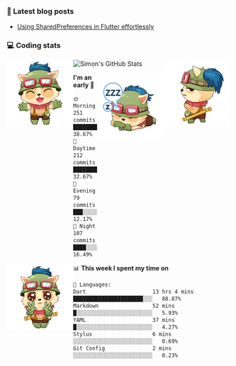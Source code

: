### 📘 Latest blog posts

<!-- BLOG-POST-LIST:START -->
- [Using SharedPreferences in Flutter effortlessly](https://dev.to/simonpham/using-sharedpreferences-in-flutter-effortlessly-3e29)
<!-- BLOG-POST-LIST:END -->

### 💻 Coding stats
<img align="right" src="https://raw.githubusercontent.com/simonpham/simonpham/master/assets/images/6kiur.gif" >


<img align="left" src="https://raw.githubusercontent.com/simonpham/simonpham/master/assets/images/5kiur.gif" >

![Simon's GitHub Stats](https://github-readme-stats-blue.vercel.app/api?username=simonpham)

<img align="right" src="https://raw.githubusercontent.com/simonpham/simonpham/master/assets/images/4kiur.gif" >

<!--START_SECTION:waka-->
**I'm an early 🐤** 

```text
🌞 Morning    251 commits    █████████░░░░░░░░░░░░░░░░   38.67% 
🌆 Daytime    212 commits    ████████░░░░░░░░░░░░░░░░░   32.67% 
🌃 Evening    79 commits     ███░░░░░░░░░░░░░░░░░░░░░░   12.17% 
🌙 Night      107 commits    ████░░░░░░░░░░░░░░░░░░░░░   16.49%

```


<img align="left" src="https://raw.githubusercontent.com/simonpham/simonpham/master/assets/images/19kiur.gif" >📊 **This week I spent my time on** 

```text
💬 Languages: 
Dart                     13 hrs 4 mins       ██████████████████████░░░   88.87% 
Markdown                 52 mins             █░░░░░░░░░░░░░░░░░░░░░░░░   5.93% 
YAML                     37 mins             █░░░░░░░░░░░░░░░░░░░░░░░░   4.27% 
Stylus                   6 mins              ░░░░░░░░░░░░░░░░░░░░░░░░░   0.69% 
Git Config               2 mins              ░░░░░░░░░░░░░░░░░░░░░░░░░   0.23%

```


<!--END_SECTION:waka-->
